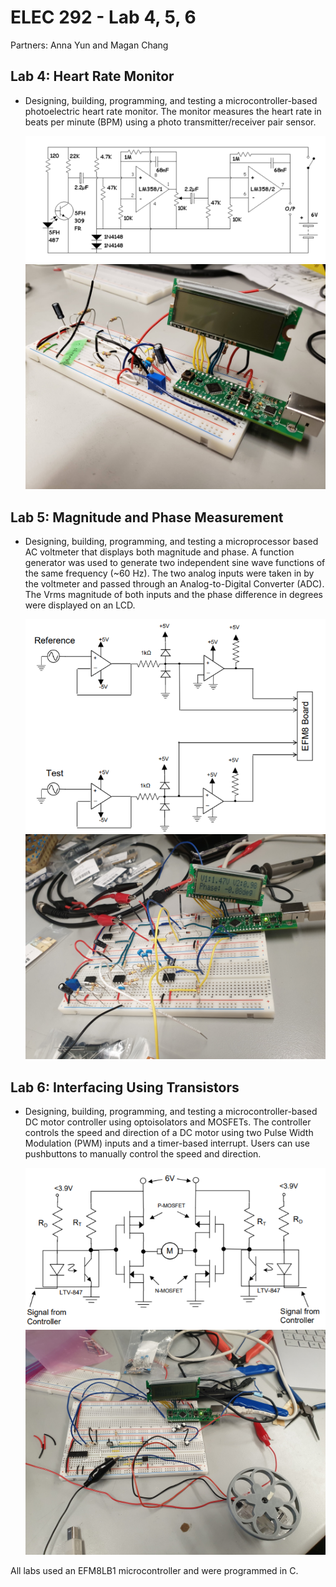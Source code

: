 # ELEC 292 - Lab 4, 5, 6

Partners: Anna Yun and Magan Chang

## **Lab 4:** Heart Rate Monitor
  - Designing, building, programming, and testing a microcontroller-based photoelectric heart rate monitor. The monitor measures
    the heart rate in beats per minute (BPM) using a photo transmitter/receiver pair sensor.
    
    ![Lab 4 Schematic](https://github.com/mchang19/ELEC292_Lab456/blob/master/Lab%204%20Schematic.png)
    ![Lab 4 Circuit](https://github.com/mchang19/ELEC292_Lab456/blob/master/Lab4/Lab%204%20Circuit.jpg)
## **Lab 5:** Magnitude and Phase Measurement
  - Designing, building, programming, and testing a microprocessor based AC voltmeter that displays both magnitude and phase.
    A function generator was used to generate two independent sine wave functions of the same frequency (~60 Hz). The two analog
    inputs were taken in by the voltmeter and passed through an Analog-to-Digital Converter (ADC). The Vrms magnitude of both inputs
    and the phase difference in degrees were displayed on an LCD.
    
    ![Lab 5 Schematic](https://github.com/mchang19/ELEC292_Lab456/blob/master/Lab%205%20Schematic.png)
    ![Lab 5 Circuit](https://github.com/mchang19/ELEC292_Lab456/blob/master/Lab5/Lab%205%20Circuit.jpg)
## **Lab 6:** Interfacing Using Transistors
  - Designing, building, programming, and testing a microcontroller-based DC motor controller using optoisolators and MOSFETs.
    The controller controls the speed and direction of a DC motor using two Pulse Width Modulation (PWM) inputs and a timer-based
    interrupt. Users can use pushbuttons to manually control the speed and direction.
    
    ![Lab 5 Schematic](https://github.com/mchang19/ELEC292_Lab456/blob/master/Lab%206%20Schematic.png)
    ![Lab 5 Circuit](https://github.com/mchang19/ELEC292_Lab456/blob/master/Lab6/Lab%206%20Circuit.jpg)

All labs used an EFM8LB1 microcontroller and were programmed in C.
